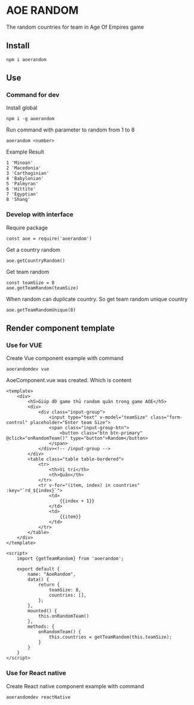 # AOE RANDOM
The random countries for team in Age Of Empires game
## Install
```$xslt
npm i aoerandom
```

## Use 
### Command for dev
Install global

```angular2
npm i -g aoerandom
```
Run command with parameter to random from 1 to 8
```$xslt
aoerandom <number>
```
Example Result
```$xslt
1 'Minoan'
2 'Macedonia'
3 'Carthaginian'
4 'Babylonian'
5 'Palmyran'
6 'Hittite'
7 'Egyptian'
8 'Shang'
```
### Develop with interface
Require package
```$xslt
const aoe = require('aoerandom')
```
Get a country random
```$xslt
aoe.getCountryRandom()
```
Get team random
```$xslt
const teamSize = 8
aoe.getTeamRandom(teamSize)
```
When random can duplicate country. So get team random unique country
```angular2
aoe.getTeamRandomUnique(8)
```

## Render component template
### Use for VUE
Create Vue component example with command
```$xslt
aoerandomdev vue
```
AoeComponent.vue was created. Which is content
```$xslt
<template>
    <div>
        <h5>Giúp đỡ game thủ random quân trong game AOE</h5>
        <div>
            <div class="input-group">
                <input type="text" v-model="teamSize" class="form-control" placeholder="Enter team Size">
                <span class="input-group-btn">
                    <button class="btn btn-primary" @click="onRandomTeam()" type="button">Random</button>
                </span>
            </div><!-- /input-group -->
        </div>
        <table class="table table-bordered">
            <tr>
                <th>Vị trí</th>
                <th>Quân</th>
            </tr>
            <tr v-for="(item, index) in countries" :key="`rd_${index}`">
                <td>
                    {{index + 1}}
                </td>
                <td>
                    {{item}}
                </td>
            </tr>
        </table>
    </div>
</template>

<script>
    import {getTeamRandom} from 'aoerandom';

    export default {
        name: "AoeRandom",
        data() {
            return {
                teamSize: 8,
                countries: [],
            };
        },
        mounted() {
            this.onRandomTeam()
        },
        methods: {
            onRandomTeam() {
                this.countries = getTeamRandom(this.teamSize);
            }
        }
    }
</script>

```
### Use for React native
Create React native component example with command
```$xslt
aoerandomdev reactNative
```
